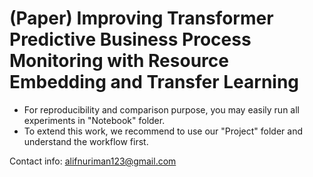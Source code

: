 # (Paper) Improving Transformer Predictive Business Process Monitoring with Resource Embedding and Transfer Learning
- For reproducibility and comparison purpose, you may easily run all experiments in "Notebook" folder.
- To extend this work, we recommend to use our "Project" folder and understand the workflow first.

Contact info: alifnuriman123@gmail.com 
